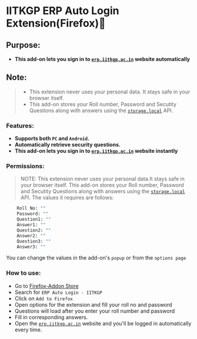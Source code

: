 # IITKGP ERP Auto Login Extension(Firefox)🦊

## Purpose:

- **This add-on lets you sign in to [`erp.iitkgp.ac.in`](https://erp.iitkgp.ac.in) website automatically**

## Note:

> - This extension never uses your personal data. It stays safe in your browser itself.</li>
> - This add-on stores your Roll number, Password and Secutity Questions along with answers using the [`storage.local`](https://developer.mozilla.org/en-US/Add-ons/WebExtensions/API/storage/local) API.

### Features:

- **Supports both `PC` and `Android`.**
- **Automatically retrieve security questions.**
- **This add-on lets you sign in to [`erp.iitkgp.ac.in`](https://erp.iitkgp.ac.in) website instantly**

### Permissions:

> NOTE: This extension never uses your personal data.It stays safe in your browser itself.
> This add-on stores your Roll number, Password and Secutity Questions along with answers using the [`storage.local`](https://developer.mozilla.org/en-US/Add-ons/WebExtensions/API/storage/local) API.
> The values it requires are follows:

```sh
    Roll No: ""
    Password: ""
    Question1: ""
    Answer1: ""
    Question2: ""
    Answer2: ""
    Question3: ""
    Answer3: ""
```

You can change the values in the add-on's `popup` or from the `options page`

### How to use:

- Go to [Firefox-Addon Store](https://addons.mozilla.org/en-US/firefox/)
- Search for `ERP Auto Login - IITKGP`
- Click on `Add to Firefox`
- Open options for the extension and fill your roll no and password
- Questions will load after you enter your roll number and password
- Fill in corresponding answers.
- Open the [`erp.iitkgp.ac.in`](https://erp.iitkgp.ac.in) website and you'll be logged in automatically every time.
